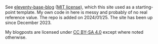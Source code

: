 See [eleventy-base-blog](https://github.com/11ty/eleventy-base-blog) ([MIT license](https://github.com/11ty/eleventy-base-blog/blob/main/LICENSE)), which this site used as a starting-point template. My own code in here is messy and probably of no real reference value. The repo is added on 2024/01/25. The site has been up since December 2023.

My blogposts are licensed under [CC BY-SA 4.0](https://creativecommons.org/licenses/by-sa/4.0/) except where noted otherwise.
